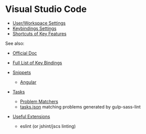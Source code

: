 Visual Studio Code
==================
* [User/Workspace Settings](settings.json)
* [Keybindings Settings](keybindings.json)
* [Shortcuts of Key Features](key-features-shortcuts.md)

See also:

* [Official Doc](https://code.visualstudio.com/docs)

* [Full List of Key Bindings](https://code.visualstudio.com/Docs/customization/keybindings)

* [Snippets](https://code.visualstudio.com/docs/customization/userdefinedsnippets)
    * [Angular](https://github.com/johnpapa/angular-styleguide/tree/master/a1/assets/vscode-snippets)

* [Tasks](https://code.visualstudio.com/docs/editor/tasks)
    * [Problem Matchers](https://code.visualstudio.com/docs/editor/tasks#_defining-a-problem-matcher)
    * [tasks.json](tasks.json) matching problems generated by gulp-sass-lint

* [Useful Extensions](https://code.visualstudio.com/docs/extensions/overview)
    * eslint (or jshint/jscs linting)
